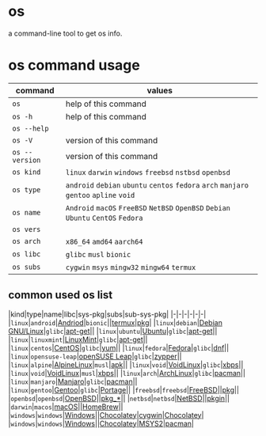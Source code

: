 # os
a command-line tool to get os info.

# os command usage
|command|values|
|-|-|
|`os`     |help of this command|
|`os -h`  |help of this command|
|`os --help`||
|`os -V`  |version of this command|
|`os --version`|version of this command|
|`os kind`|`linux` `darwin` `windows` `freebsd` `nstbsd` `openbsd`|
|`os type`|`android` `debian` `ubuntu` `centos` `fedora` `arch` `manjaro` `gentoo` `apline` `void`|
|`os name`|`Android` `macOS` `FreeBSD` `NetBSD` `OpenBSD` `Debian` `Ubuntu` `CentOS` `Fedora`|
|`os vers`||
|`os arch`|`x86_64` `amd64` `aarch64`|
|`os libc`|`glibc` `musl` `bionic`|
|`os subs`|`cygwin` `msys` `mingw32` `mingw64` `termux`|

## common used os list
|kind|type|name|libc|sys-pkg|subs|sub-sys-pkg|
|-|-|-|-|-|-|
|`linux`|`android`|[Andriod](https://www.android.com/)|`bionic`||[termux](https://termux.com/)|[pkg](https://wiki.termux.com/wiki/Package_Management)|
|`linux`|`debian`|[Debian GNU/Linux](https://www.debian.org/releases/)|`glibc`|[apt-get](https://manpages.debian.org/buster/apt/apt-get.8.en.html)||
|`linux`|`ubuntu`|[Ubuntu](https://releases.ubuntu.com/)|`glibc`|[apt-get](http://manpages.ubuntu.com/manpages/cosmic/man8/apt-get.8.html)||
|`linux`|`linuxmint`|[LinuxMint](https://linuxmint.com/)|`glibc`|[apt-get](https://community.linuxmint.com/tutorial/view/588)||
|`linux`|`centos`|[CentOS](https://www.centos.org/centos-linux/)|`glibc`|[yum](http://yum.baseurl.org/)||
|`linux`|`fedora`|[Fedora](https://getfedora.org/)|`glibc`|[dnf](https://github.com/rpm-software-management/dnf)||
|`linux`|`opensuse-leap`|[openSUSE Leap](https://get.opensuse.org/leap)|`glibc`|[zypper](https://en.opensuse.org/Portal:Zypper)||
|`linux`|`alpine`|[AlpineLinux](https://alpinelinux.org/)|`musl`|[apk](https://docs.alpinelinux.org/user-handbook/0.1a/Working/apk.html)||
|`linux`|`void`|[VoidLinux](https://voidlinux.org/)|`glibc`|[xbps](https://github.com/void-linux/xbps/)||
|`linux`|`void`|[VoidLinux](https://voidlinux.org/)|`musl`|[xbps](https://github.com/void-linux/xbps/)||
|`linux`|`arch`|[ArchLinux](https://archlinux.org/)|`glibc`|[pacman](https://wiki.archlinux.org/index.php/pacman)||
|`linux`|`manjaro`|[Manjaro](https://manjaro.org/)|`glibc`|[pacman](https://wiki.manjaro.org/index.php?title=Pacman_Overview)||
|`linux`|`gentoo`|[Gentoo](https://www.gentoo.org/)|`glibc`|[Portage](https://wiki.gentoo.org/wiki/Portage)||
|`freebsd`|`freebsd`|[FreeBSD](https://www.freebsd.org/)||[pkg](https://github.com/freebsd/pkg)||
|`openbsd`|`openbsd`|[OpenBSD](https://www.openbsd.org/)||[pkg_*](https://www.openbsdhandbook.com/package_management/)||
|`netbsd`|`netbsd`|[NetBSD](https://www.netbsd.org/)||[pkgin](https://pkgin.net/)||
|`darwin`|`macos`|[macOS](https://www.apple.com/macos)||[HomeBrew](https://brew.sh/)||
|`windows`|`windows`|[Windows](https://www.microsoft.com/en-us/windows)||[Chocolatey](https://chocolatey.org/)|[cygwin](https://www.cygwin.com/)|[Chocolatey](https://chocolatey.org/)|
|`windows`|`windows`|[Windows](https://www.microsoft.com/en-us/windows)||[Chocolatey](https://chocolatey.org/)|[MSYS2](https://www.msys2.org/)|[pacman](https://www.msys2.org/docs/package-management/)|
